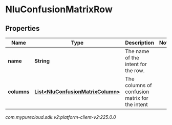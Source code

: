 # NluConfusionMatrixRow


## Properties

| Name | Type | Description | Notes |
| ------------ | ------------- | ------------- | ------------- |
| **name** | **String** | The name of the intent for the row. |  |
| **columns** | [**List&lt;NluConfusionMatrixColumn&gt;**](NluConfusionMatrixColumn) | The columns of confusion matrix for the intent |  |




_com.mypurecloud.sdk.v2:platform-client-v2:225.0.0_
